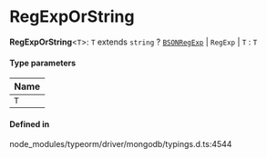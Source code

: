 # RegExpOrString

 **RegExpOrString**<`T`\>: `T` extends `string` ? [`BSONRegExp`](../classes/BSONRegExp.md) \| `RegExp` \| `T` : `T`

#### Type parameters

| Name |
| :------ |
| `T` | `object` |

#### Defined in

node_modules/typeorm/driver/mongodb/typings.d.ts:4544
